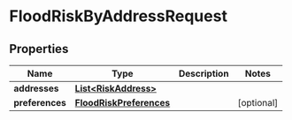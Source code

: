 
# FloodRiskByAddressRequest

## Properties
Name | Type | Description | Notes
------------ | ------------- | ------------- | -------------
**addresses** | [**List&lt;RiskAddress&gt;**](RiskAddress.md) |  | 
**preferences** | [**FloodRiskPreferences**](FloodRiskPreferences.md) |  |  [optional]



